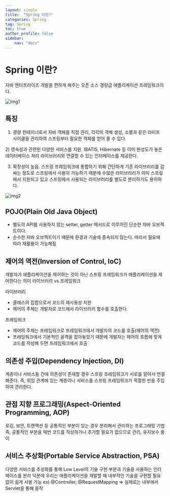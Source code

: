 ```yaml
---
layout: single
title:  "Spring 이란?"
categories: Spring
tag: Spring
toc: true
author_profile: false
sidebar:
    nav: "docs"
---
```


# Spring 이란?
자바 엔터프라이즈 개발을 편하게 해주는 오픈 소스 경량급 애플리케이션 프레임워크이다.

![img1](https://user-images.githubusercontent.com/59478159/148723926-87e39070-26b3-4fc3-ae04-13f6d9f7bc25.png)


## 특징
1) 경량 컨테이너로서 자바 객체를 직접 관리, 각각의 객체 생성, 소멸과 같은 라이프 사이클을 관리하여 스프링부터 필요한 객체를 얻어 올 수 있다.

​2) 영속성과 관련된 다양한 서비스를 지원. IBATIS, Hibernate 등 이미 완성도가 놓은 데이터베이스 처리 라이브러리와 연결할 수 있는 인터페이스를 제공한다.

3) ​확장성이 높음. 스프링 프레임워크에 통합하기 위해 간단하게 기존 라이브러리를 감싸는 정도로 스프링에서 사용이 가능하기 때문에 수많은 라이브러리가 이미 스프링에서 지원되고 있고 스프링에서 사용되는 라이브러리를 별도로 분리하기도 용이하다.

![img2](https://user-images.githubusercontent.com/59478159/148723934-b9e1faec-cf0f-46ec-8c8b-4e31a284f0e4.jpg)

## POJO(Plain Old Java Object) 

- 별도의 API를 사용하지 않는 setter, getter 메서드로 이루어진 단순한 자바 오브젝트이다.
- 순수한 자바 오브젝트이기 때문에 환경과 기술에 종속되지 않는다. 따라서 필요에 따라 재활용이 가능해짐
 

## 제어의 역전(Inversion of Control, IoC)

개발자가 애플리케이션을 제어하는 것이 아닌 스프링 프레임워크가 애플리케이션을 제어한다는 의미
라이브러리 vs 프레임워크

라이브러리
- 클래스의 집합으로서 코드의 재사용성 지원
- 제어의 주체는 개발자로 코드에서 라이브러리 함수를 호출한다.

프레임워크
- 제어의 주체는 프레임워크로 프레임워크에서 개발자의 코드를 호출(제어의 역전)
- 프레임워크에서 기본적인 골격을 잡아놓았기 때문에 개발자는 제어의 흐름에 맞게 코드를 작성해 두면 프레임워크에서 호출
 

## 의존성 주입(Dependency Injection, DI)

계층이나 서비스들 간에 의존성이 존재할 경우 스프링 프레임워크가 서로를 알아서 연결해준다.
즉, 위임 관계에 있는 계층이나 서비스를 스프링 프레임워크가 적절한 빈을 주입하여 관리한다.
 

## ​관점 지향 프로그래밍(Aspect-Oriented Programming, AOP)

로깅, 보안, 트랜잭션 등 공통적인 부분이 있는 경우 분리해서 관리하는 프로그래밍 기법
즉, 공통적인 부분을 매번 코드를 작성하거나 추가할 필요가 없으므로 관리, 유지보수 용이
 

## 서비스 추상화(Portable Service Abstraction, PSA)

다양한 서비스를 추상화를 통해 Low Level의 기술 구현 부분과 기술을 사용하는 인터페이스를 분리
덕분에 우리는 애플리케이션을 개발할 때 내부적인 기술을 구현할 필요 없이 쉽게 사용 가능
ex) @Controller, @RequestMapping => 실제로는 내부에서 Servlet을 통해 동작
